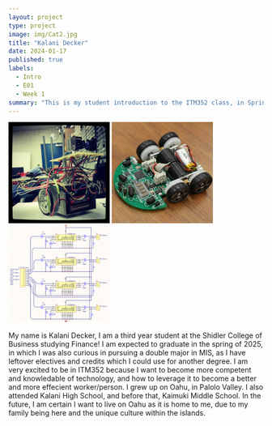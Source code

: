 ```yaml
---
layout: project
type: project
image: img/Cat2.jpg
title: "Kalani Decker"
date: 2024-01-17
published: true
labels:
  - Intro
  - E01
  - Week 1
summary: "This is my student introduction to the ITM352 class, in Spring of 2024."
---
```


<div class="text-center p-4">
  <img width="200px" src="../img/micromouse/micromouse-robot.png" class="img-thumbnail" >
  <img width="200px" src="../img/micromouse/micromouse-robot-2.jpg" class="img-thumbnail" >
  <img width="200px" src="../img/micromouse/micromouse-circuit.png" class="img-thumbnail" >
</div>

My name is Kalani Decker, I am a third year student at the Shidler College of Business studying Finance! I am expected to graduate in the spring of 2025, in which I was also curious in pursuing a double major in MIS, as I have leftover electives and credits which I could use for another degree. I am very excited to be in ITM352 because I want to become more competent and knowledable of technology, and how to leverage it to become a better and more effecient worker/person. 
I grew up on Oahu, in Palolo Valley. I also attended Kalani High School, and before that, Kaimuki Middle School. In the future, I am certain I want to live on Oahu as it is home to me, due to my family being here and the unique culture within the islands.

